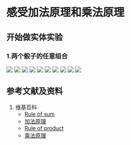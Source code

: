 # 感受加法原理和乘法原理

## 开始做实体实验

### 1.两个骰子的任意组合
![](/images/概率/排列和组合/感受加法原理和乘法原理/1a1.jpg)
![](/images/概率/排列和组合/感受加法原理和乘法原理/1a2.jpg)
![](/images/概率/排列和组合/感受加法原理和乘法原理/1a3.jpg)
![](/images/概率/排列和组合/感受加法原理和乘法原理/1a4.jpg)
![](/images/概率/排列和组合/感受加法原理和乘法原理/1a5.jpg)
![](/images/概率/排列和组合/感受加法原理和乘法原理/1a6.jpg)
![](/images/概率/排列和组合/感受加法原理和乘法原理/1a7.jpg)
![](/images/概率/排列和组合/感受加法原理和乘法原理/1a8.jpg)
![](/images/概率/排列和组合/感受加法原理和乘法原理/1a9.jpg)
![](/images/概率/排列和组合/感受加法原理和乘法原理/1a10.jpg)

## 参考文献及资料

1. 维基百科
	- [Rule of sum](https://en.wikipedia.org/wiki/Rule_of_sum) 
	- [加法原理](https://zh.wikipedia.org/wiki/%E5%8A%A0%E6%B3%95%E5%8E%9F%E7%90%86) 
	- [Rule of product](https://en.wikipedia.org/wiki/Rule_of_product) 
	- [乘法原理](https://zh.wikipedia.org/wiki/%E4%B9%98%E6%B3%95%E5%8E%9F%E7%90%86) 
